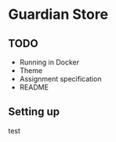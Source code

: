 # Guardian Store

## TODO
- Running in Docker
- Theme
- Assignment specification
- README

## Setting up

test